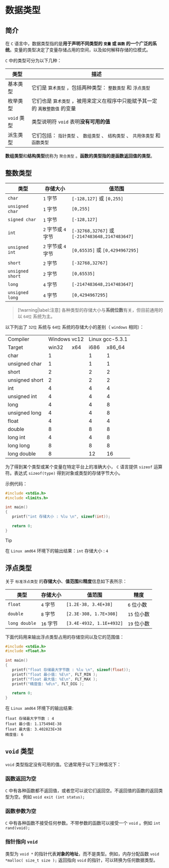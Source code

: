# 数据类型

## 简介

在 `C` 语言中，数据类型指的是**用于声明不同类型的 `变量` 或 `函数` 的一个广泛的系统**。变量的类型决定了变量存储占用的空间，以及如何解释存储的位模式。

`C` 中的类型可分为以下几种：

|类型|描述|
|-----|-----|
|基本类型|它们是 `算术类型` ，包括两种类型： `整数类型` 和 `浮点类型` |
|枚举类型|它们也是 `算术类型` ，被用来定义在程序中只能赋予其一定的 `离散整数值` 的变量|
| `void` 类型|类型说明符 `void` 表明**没有可用的值**|
|派生类型|它们包括： `指针类型` 、 `数组类型` 、 `结构类型` 、 `共用体类型` 和 `函数类型` |

**数组类型**和**结构类型**统称为 `聚合类型` 。**函数的类型指的是函数返回值的类型**。

## 整数类型

|类型|存储大小|值范围|
|-----|-----|-----|
| `char` | `1` 字节| `[-128,127]` 或 `[0,255]` |
| `unsigned char` | `1` 字节| `[0,255]` |
| `signed char` | `1` 字节| `[-128,127]` |
| `int` | `2` 字节或 `4` 字节| `[-32768,32767]` 或 `[-2147483648,2147483647]` |
| `unsigned int` | `2` 字节或 `4` 字节| `[0,65535]` 或 `[0,4294967295]` |
| `short` | `2` 字节| `[-32768,32767]` |
| `unsigned short` | `2` 字节| `[0,65535]` |
| `long` | `4` 字节| `[-2147483648,2147483647]` |
| `unsigned long` | `4` 字节| `[0,4294967295]` |

> [!warning|label:注意]
> 各种类型的存储大小与**系统位数**有关，但目前通用的以 `64位` 系统为主。

以下列出了 `32位` 系统与 `64位` 系统的存储大小的差别（ `windows` 相同）：

<table>
<tr>
<td>Compiler</td><td colspan="2">Windows vc12</td><td colspan="2">Linux gcc-5.3.1</td>
</tr>
<tr>
<td>Target</td><td>win32</td><td>x64</td><td>i686</td><td>x86_64</td>
</tr>
<tr>
<td>char</td><td>1</td><td> </td><td>1</td><td>1</td>
</tr>
<tr>
<td>unsigned char</td><td>1</td><td> </td><td>1</td><td>1</td>
</tr>
<tr>
<td>short</td><td>2</td><td> </td><td>2</td><td>2</td>
</tr>
<tr>
<td>unsigned short</td><td>2</td><td> </td><td>2</td><td>2</td>
</tr>
<tr>
<td>int</td><td>4</td><td> </td><td>4</td><td>4</td>
</tr>
<tr>
<td>unsigned int</td><td>4</td><td> </td><td>4</td><td>4</td>
</tr>
<tr>
<td>long</td><td>4</td><td> </td><td>4</td><td>8</td>
</tr>
<tr>
<td>unsigned long</td><td>4</td><td> </td><td>4</td><td>8</td>
</tr>
<tr>
<td>float</td><td>4</td><td> </td><td>4</td><td>4</td>
</tr>
<tr>
<td>double</td><td>8</td><td> </td><td>8</td><td>8</td>
</tr>
<tr>
<td>long int</td><td>4</td><td> </td><td>4</td><td>8</td>
</tr>
<tr>
<td>long long</td><td>8</td><td> </td><td>8</td><td>8</td>
</tr>
<tr>
<td>long double</td><td>8</td><td> </td><td>12</td><td>16</td>
</tr>
</table>

为了得到某个类型或某个变量在特定平台上的准确大小， `C` 语言提供 `sizeof` 运算符。表达式 `sizeof(type)` 得到对象或类型的存储字节大小。

示例代码：

```c
#include <stdio.h>
#include <limits.h>
 
int main()
{
   printf("int 存储大小 : %lu \n", sizeof(int));
   
   return 0;
}
```

> [!tip]
> 在 `Linux amd64` 环境下的输出结果：`int` 存储大小 : `4`

## 浮点类型

关于 `标准浮点类型` 的**存储大小**、**值范围**和**精度**信息如下表所示：

|类型|存储大小|值范围|精度|
|-----|-----|-----|-----|
| `float` | `4` 字节| `[1.2E-38, 3.4E+38]` | `6` 位小数|
| `double` | `8` 字节| `[2.3E-308, 1.7E+308]` | `15` 位小数|
| `long double` | `16` 字节| `[3.4E-4932, 1.1E+4932]` | `19` 位小数|

下面代码用来输出浮点类型占用的存储空间以及它的范围值：

```c
#include <stdio.h>
#include <float.h>
 
int main()
{
   printf("float 存储最大字节数 : %lu \n", sizeof(float));
   printf("float 最小值: %E\n", FLT_MIN );
   printf("float 最大值: %E\n", FLT_MAX );
   printf("精度值: %d\n", FLT_DIG );
   
   return 0;
}
```

在 `Linux amd64` 环境下的输出结果:

```
float 存储最大字节数 : 4 
float 最小值: 1.175494E-38
float 最大值: 3.402823E+38
精度值: 6
```

## `void` 类型

`void` 类型指定没有可用的值。它通常用于以下三种情况下：

### 函数返回为空

`C` 中有各种函数都不返回值，或者您可以说它们返回空。不返回值的函数的返回类型为空。例如 `void exit (int status); `

### 函数参数为空

`C` 中有各种函数不接受任何参数。不带参数的函数可以接受一个 `void` 。例如 `int rand(void); `

### 指针指向 `void`

类型为 `void *` 的指针代表**对象的地址**，而不是类型。例如，内存分配函数 `void *malloc( size_t size );` 返回指向 `void` 的指针，可以转换为任何数据类型。
